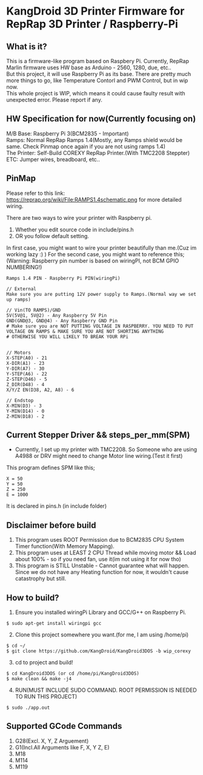 KangDroid 3D Printer Firmware for RepRap 3D Printer / Raspberry-Pi
==================================================================

What is it?
------------
This is a firmware-like program based on Raspbery Pi. Currently, RepRap Marlin firmware uses HW base as Arduino - 2560, 1280, due, etc..<br/>
But this project, it will use Raspberry Pi as its base. There are pretty much more things to go, like Temperature Contorl and PWM Control, but in wip now.<br/>
This whole project is WIP, which means it could cause faulty result with unexpected error. Please report if any.

HW Specification for now(Currently focusing on)
-----------------------------------------------
M/B Base: Raspberry Pi 3(BCM2835 - Important)<br/>
Ramps: Normal RepRap Ramps 1.4(Mostly, any Ramps shield would be same. Check Pinmap once again if you are not using ramps 1.4)<br/>
The Printer: Self-Build COREXY RepRap Printer.(With TMC2208 Steppter)<br/>
ETC: Jumper wires, breadboard, etc..

PinMap
-------
Please refer to this link: https://reprap.org/wiki/File:RAMPS1.4schematic.png for more detailed wiring.

There are two ways to wire your printer with Raspberry pi.
1. Whether you edit source code in include/pins.h
2. OR you follow default setting.

In first case, you might want to wire your printer beautifully than me.(Cuz im working lazy :) )
For the second case, you might want to reference this;
(Warning: Raspberry pin number is based on wiringPI, not BCM GPIO NUMBERING!)

```
Ramps 1.4 PIN - Raspberry Pi PIN(wiringPi)

// External
Make sure you are putting 12V power supply to Ramps.(Normal way we set up ramps)

// Vin(TO RAMPS)/GND
5V(5V@1, 5V@2) - Any Raspberry 5V Pin
GND(GND@3, GND@4) - Any Raspberry GND Pin
# Make sure you are NOT PUTTING VOLTAGE IN RASPBERRY. YOU NEED TO PUT VOLTAGE ON RAMPS & MAKE SURE YOU ARE NOT SHORTING ANYTHING
# OTHERWISE YOU WILL LIKELY TO BREAK YOUR RPi


// Motors
X-STEP(A0) - 21
X-DIR(A1) - 23
Y-DIR(A7) - 30
Y-STEP(A6) - 22
Z-STEP(D46) - 5
Z_DIR(D48) - 4
X/Y/Z EN(D38, A2, A8) - 6

// Endstop
X-MIN(D3) - 3
Y-MIN(D14) - 0
Z-MIN(D18) - 2
```

Current Stepper Driver && steps_per_mm(SPM)
--------------------------------------
* Currently, I set up my printer with TMC2208. So Someone who are using A4988 or DRV might need to change Motor line wiring.(Test it first)

This program defines SPM like this;
```
X = 50
Y = 50
Z = 250
E = 1000
```

It is declared in pins.h (in include folder)

Disclaimer before build
------------
1. This program uses ROOT Permission due to BCM2835 CPU System Timer function(With Memory Mapping).
2. This program uses at LEAST 2 CPU Thread while moving motor && Load about 100% - so if you need fan, use it(im not using it for now tho)
3. This program is STILL Unstable - Cannot guarantee what will happen. <br/> Since we do not have any Heating function for now, it wouldn't cause catastrophy but still.

How to build?
-------------
1. Ensure you installed wiringPi Library and GCC/G++ on Raspberry Pi.<br/>
```
$ sudo apt-get install wiringpi gcc
```
2. Clone this project somewhere you want.(for me, I am using /home/pi)
```
$ cd ~/
$ git clone https://github.com/KangDroid/KangDroid3DOS -b wip_corexy
```
3. cd to project and build!
```
$ cd KangDroid3DOS (or cd /home/pi/KangDroid3DOS)
$ make clean && make -j4
```
4. RUN(MUST INCLUDE SUDO COMMAND. ROOT PERMISSION IS NEEDED TO RUN THIS PROJECT)
```
$ sudo ./app.out
```

Supported GCode Commands
-------------------------
1. G28(Excl. X, Y, Z Arguement)
2. G1(Incl.All Arguments like F, X, Y Z, E)
3. M18
4. M114
5. M119

